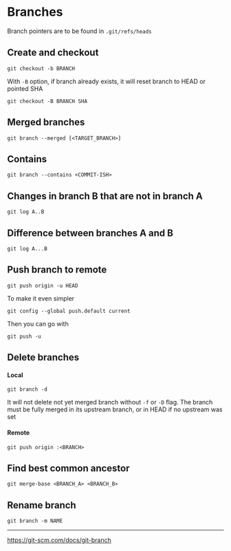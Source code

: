 # Branches

Branch pointers are to be found in `.git/refs/heads`

## Create and checkout

```
git checkout -b BRANCH
```

With `-B` option, if branch already exists, it will reset branch to HEAD or pointed SHA

```
git checkout -B BRANCH SHA
```

## Merged branches 

```
git branch --merged [<TARGET_BRANCH>]
```

## Contains 

```
git branch --contains <COMMIT-ISH>
```

## Changes in branch B that are not in branch A

```
git log A..B
```

## Difference between branches A and B

```
git log A...B
```

## Push branch to remote

```
git push origin -u HEAD
```

To make it even simpler 

```
git config --global push.default current
```

Then you can go with 

```
git push -u
```

## Delete branches

#### Local

```
git branch -d 
```

It will not delete not yet merged branch without `-f` or `-D` flag.
The branch must be fully merged in its upstream branch, or in HEAD if no upstream was set

#### Remote 

```
git push origin :<BRANCH>
```

## Find best common ancestor 

```
git merge-base <BRANCH_A> <BRANCH_B>
```

## Rename branch

```
git branch -m NAME
```


--- 

https://git-scm.com/docs/git-branch